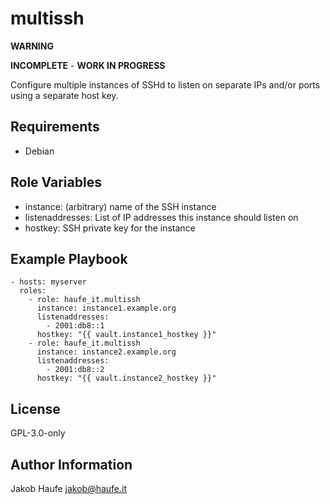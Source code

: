 multissh
========

**WARNING**

**INCOMPLETE** - **WORK IN PROGRESS**

Configure multiple instances of SSHd to listen on separate IPs and/or ports using a separate host key.

Requirements
------------

- Debian

Role Variables
--------------

- instance: (arbitrary) name of the SSH instance
- listenaddresses: List of IP addresses this instance should listen on
- hostkey: SSH private key for the instance

Example Playbook
----------------

    - hosts: myserver
      roles:
        - role: haufe_it.multissh
          instance: instance1.example.org
          listenaddresses:
            - 2001:db8::1
          hostkey: "{{ vault.instance1_hostkey }}"
        - role: haufe_it.multissh
          instance: instance2.example.org
          listenaddresses:
            - 2001:db8::2
          hostkey: "{{ vault.instance2_hostkey }}"

License
-------

GPL-3.0-only

Author Information
------------------

Jakob Haufe <jakob@haufe.it>
